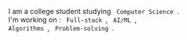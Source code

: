 I am a college student studying <code> Computer Science </code>. <br>
I'm working on : <code> Full-stack </code>, <code> AI/ML </code>, <code> Algorithms </code>, <code> Problem-solving </code>.
